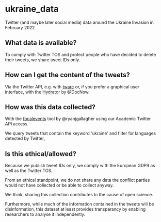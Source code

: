 # ukraine_data

Twitter (and maybe later social media) data around the Ukraine Invasion in February 2022

## What data is available?

To comply with Twitter TOS and protect people who have decided to delete their tweets, we share tweet IDs only.

## How can I get the content of the tweets?

Via the Twitter API, e.g. with [twarc](https://twarc-project.readthedocs.io/en/latest/twarc2_en_us/#hydrate) or, if you prefer a graphical user interface, with the [Hydrator](https://github.com/DocNow/hydrator) by @DocNow.

## How was this data collected?

With the [focalevents](https://github.com/ryanjgallagher/focalevents) tool by @ryanjgallagher using our Academic Twitter API access.

We query tweets that contain the keyword 'ukraine' and filter for languages detected by Twitter,

## Is this ethical/allowed?

Because we publish tweet IDs only, we comply with the European GDPR as well as the Twitter TOS.

From an ethical standpoint, we do not share any data the conflict parties would not have collected or be able to collect anyway.

We think, sharing this collection contributes to the cause of open science.

Furthermore, while much of the information contained in the tweets will be disinformation, this dataset at least provides transparancy by enabling researchers to analyse it independently.
